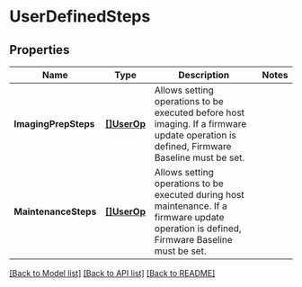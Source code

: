 # UserDefinedSteps

## Properties

Name | Type | Description | Notes
------------ | ------------- | ------------- | -------------
**ImagingPrepSteps** | [**[]UserOp**](UserOp.md) | Allows setting operations to be executed before host imaging.  If a firmware update operation is defined, Firmware Baseline must be set. | 
**MaintenanceSteps** | [**[]UserOp**](UserOp.md) | Allows setting operations to be executed during host maintenance.  If a firmware update operation is defined, Firmware Baseline must be set. | 

[[Back to Model list]](../README.md#documentation-for-models) [[Back to API list]](../README.md#documentation-for-api-endpoints) [[Back to README]](../README.md)


